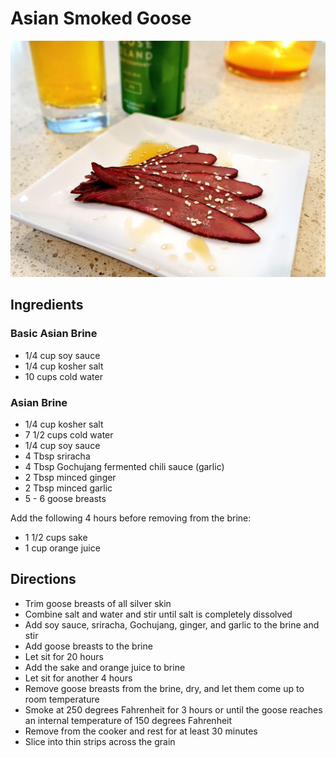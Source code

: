 # Asian Smoked Goose

![Asian smoked goose](../images/smoked-goose.jpg)

## Ingredients

### Basic Asian Brine

* 1/4 cup soy sauce
* 1/4 cup kosher salt
* 10 cups cold water

### Asian Brine

* 1/4 cup kosher salt
* 7 1/2 cups cold water
* 1/4 cup soy sauce
* 4 Tbsp sriracha
* 4 Tbsp Gochujang fermented chili sauce (garlic)
* 2 Tbsp minced ginger
* 2 Tbsp minced garlic
* 5 - 6 goose breasts

Add the following 4 hours before removing from the brine:

* 1 1/2 cups sake
* 1 cup orange juice

## Directions

* Trim goose breasts of all silver skin
* Combine salt and water and stir until salt is completely dissolved
* Add soy sauce, sriracha, Gochujang, ginger, and garlic to the brine and stir
* Add goose breasts to the brine
* Let sit for 20 hours
* Add the sake and orange juice to brine
* Let sit for another 4 hours
* Remove goose breasts from the brine, dry, and let them come up to room temperature
* Smoke at 250 degrees Fahrenheit for 3 hours or until the goose reaches an
  internal temperature of 150 degrees Fahrenheit
* Remove from the cooker and rest for at least 30 minutes
* Slice into thin strips across the grain

